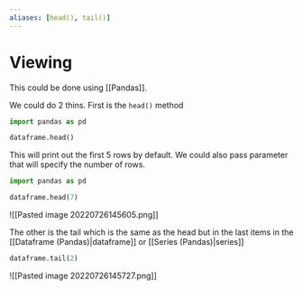 ```yaml
---
aliases: [head(), tail()]
---
```

# Viewing 
This could be done using [[Pandas]]. 

We could do 2 thins. First is the `head()` method
```python
import pandas as pd

dataframe.head()
```

This will print out the first 5 rows by default. We could also pass parameter that will specify the number of rows.
```python
import pandas as pd

dataframe.head(7)
```
![[Pasted image 20220726145605.png]]


The other is the tail which is the same as the head but in the last items in the [[Dataframe (Pandas)|dataframe]] or [[Series (Pandas)|series]]

```python
dataframe.tail(2)
```
![[Pasted image 20220726145727.png]]


